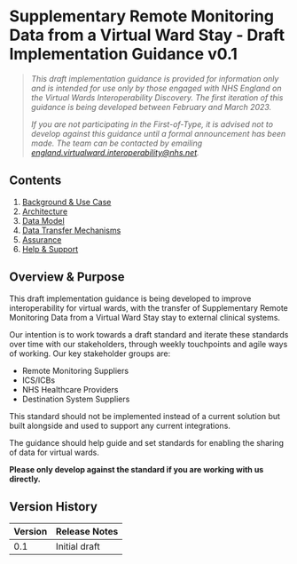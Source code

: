 #  Supplementary Remote Monitoring Data from a Virtual Ward Stay - Draft Implementation Guidance v0.1

> *This draft implementation guidance is provided for information only and is intended for use only by those engaged with NHS England on the Virtual Wards Interoperability Discovery. The first iteration of this guidance is being developed between February and March 2023.* 
>
> *If you are not participating in the First-of-Type, it is advised not to develop against this guidance until a formal announcement has been made. The team can be contacted by emailing england.virtualward.interoperability@nhs.net.*

## Contents

1. [Background & Use Case](/1_Background.md)
2. [Architecture](/2_Architecture.md)
3. [Data Model](/3_Data_Model.md)
4. [Data Transfer Mechanisms](/4_Data_Transfer_Mechanisms.md)
5. [Assurance](/5_Assurance.md)
6. [Help & Support](/6_Support.md)

 ## Overview & Purpose

This draft implementation guidance is being developed to improve interoperability for virtual wards, with the transfer of Supplementary Remote Monitoring Data from a Virtual Ward Stay stay to external clinical systems. 

Our intention is to work towards a draft standard and iterate these standards over time with our stakeholders, through weekly touchpoints and agile ways of working.
Our key stakeholder groups are:
- Remote Monitoring Suppliers
- ICS/ICBs
- NHS Healthcare Providers
- Destination System Suppliers

This standard should not be implemented instead of a current solution but built alongside and used to support any current integrations. 

The guidance should help guide and set standards for enabling the sharing of data for virtual wards.

**Please only develop against the standard if you are working with us directly.**


## Version History

|Version|Release Notes|
|--------------|-------------|
|0.1|Initial draft|
